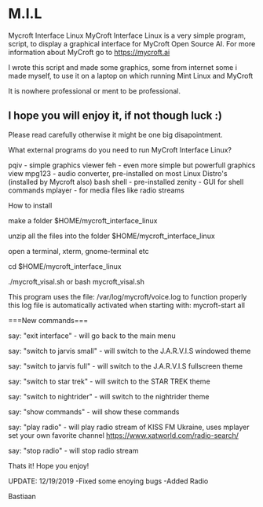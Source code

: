 # M.I.L
Mycroft Interface Linux
MyCroft Interface Linux is a very simple
program, script, to display a graphical interface 
for MyCroft Open Source AI.
For more information about MyCroft go to https://mycroft.ai

I wrote this script and made some graphics, some from internet
some i made myself, to use it on a laptop on which running 
Mint Linux and MyCroft

It is nowhere professional or ment to be professional. 

I hope you will enjoy it, if not though luck :)
--------------------------------------------------------------------

Please read carefully otherwise it might be one big disapointment.

What external programs do you need to run MyCroft Interface Linux?

pqiv - simple graphics viewer
feh - even more simple but powerfull graphics view
mpg123 - audio converter, pre-installed on most Linux Distro's (installed by Mycroft also)
bash shell - pre-installed
zenity - GUI for shell commands
mplayer - for media files like radio streams

How to install

make a folder $HOME/mycroft_interface_linux

unzip all the files into the folder $HOME/mycroft_interface_linux

open a terminal, xterm, gnome-terminal etc

cd $HOME/mycroft_interface_linux

./mycroft_visal.sh or bash mycroft_visal.sh 

This program uses the file: /var/log/mycroft/voice.log to function properly
this log file is automatically activated when starting with: mycroft-start all

===New commands===

say: "exit interface" - will go back to the main menu

say: "switch to jarvis small" - will switch to the J.A.R.V.I.S windowed theme

say: "switch to jarvis full" - will switch to the J.A.R.V.I.S fullscreen theme

say: "switch to star trek"  - will switch to the STAR TREK theme

say: "switch to nightrider" - will switch to the nightrider theme

say: "show commands" - will show these commands

say: "play radio" - will play radio stream of KISS FM Ukraine, uses mplayer
set your own favorite channel https://www.xatworld.com/radio-search/

say: "stop radio" - will stop radio stream


Thats it! Hope you enjoy!


UPDATE: 12/19/2019
-Fixed some enoying bugs 
-Added Radio

Bastiaan
